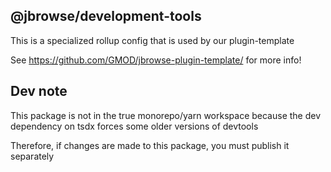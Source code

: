 ## @jbrowse/development-tools

This is a specialized rollup config that is used by our plugin-template

See https://github.com/GMOD/jbrowse-plugin-template/ for more info!

## Dev note

This package is not in the true monorepo/yarn workspace because the dev
dependency on tsdx forces some older versions of devtools

Therefore, if changes are made to this package, you must publish it separately
